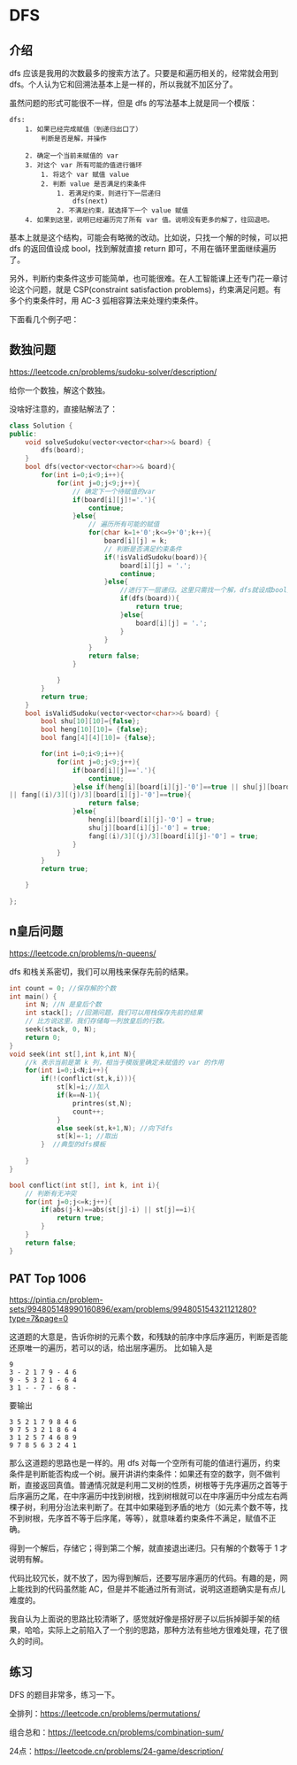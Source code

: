 # DFS

## 介绍

dfs 应该是我用的次数最多的搜索方法了。只要是和遍历相关的，经常就会用到 dfs。个人认为它和回溯法基本上是一样的，所以我就不加区分了。

虽然问题的形式可能很不一样，但是 dfs 的写法基本上就是同一个模版：
```
dfs:
    1. 如果已经完成赋值（到递归出口了）
        判断是否是解，并操作
    
    2. 确定一个当前未赋值的 var
    3. 对这个 var 所有可能的值进行循环
        1. 将这个 var 赋值 value
        2. 判断 value 是否满足约束条件
            1. 若满足约束，则进行下一层递归
                dfs(next)
            2. 不满足约束，就选择下一个 value 赋值
    4. 如果到这里，说明已经遍历完了所有 var 值。说明没有更多的解了，往回退吧。
```
基本上就是这个结构，可能会有略微的改动。比如说，只找一个解的时候，可以把 dfs 的返回值设成 bool，找到解就直接 return 即可，不用在循环里面继续遍历了。

另外，判断约束条件这步可能简单，也可能很难。在人工智能课上还专门花一章讨论这个问题，就是 CSP(constraint satisfaction problems)，约束满足问题。有多个约束条件时，用 AC-3 弧相容算法来处理约束条件。

下面看几个例子吧：

## 数独问题
<https://leetcode.cn/problems/sudoku-solver/description/>

给你一个数独，解这个数独。

没啥好注意的，直接贴解法了：
```cpp
class Solution {
public:
    void solveSudoku(vector<vector<char>>& board) {
        dfs(board);
    }
    bool dfs(vector<vector<char>>& board){
        for(int i=0;i<9;i++){
            for(int j=0;j<9;j++){
                // 确定下一个待赋值的var
                if(board[i][j]!='.'){
                    continue;
                }else{
                    // 遍历所有可能的赋值
                    for(char k=1+'0';k<=9+'0';k++){
                        board[i][j] = k;
                        // 判断是否满足约束条件
                        if(!isValidSudoku(board)){
                            board[i][j] = '.';
                            continue;
                        }else{
                            //进行下一层递归。这里只需找一个解，dfs就设成bool变量了
                            if(dfs(board)){
                                return true;
                            }else{
                                board[i][j] = '.';
                            }
                        }
                    }
                    return false;
                }

            }
        }
        return true;
    }
    bool isValidSudoku(vector<vector<char>>& board) {
        bool shu[10][10]={false};
        bool heng[10][10]= {false};
        bool fang[4][4][10]= {false};

        for(int i=0;i<9;i++){
            for(int j=0;j<9;j++){
                if(board[i][j]=='.'){
                    continue;
                }else if(heng[i][board[i][j]-'0']==true || shu[j][board[i][j]-'0'] == true 
|| fang[(i)/3][(j)/3][board[i][j]-'0']==true){
                    return false;
                }else{
                    heng[i][board[i][j]-'0'] = true;
                    shu[j][board[i][j]-'0'] = true;
                    fang[(i)/3][(j)/3][board[i][j]-'0'] = true;
                }
            }
        }
        return true;

    }
     
};
```

## n皇后问题
<https://leetcode.cn/problems/n-queens/>

dfs 和栈关系密切，我们可以用栈来保存先前的结果。

```cpp
int count = 0; //保存解的个数
int main() {
    int N; //N 是皇后个数
    int stack[]; //回溯问题，我们可以用栈保存先前的结果
    // 比方说这里，我们存储每一列放皇后的行数。
    seek(stack, 0, N); 
    return 0;
}
void seek(int st[],int k,int N){
    //k 表示当前是第 k 列，相当于模版里确定未赋值的 var 的作用
    for(int i=0;i<N;i++){
        if(!(conflict(st,k,i))){ 
            st[k]=i;//加入
            if(k==N-1){
				printres(st,N);
				count++;
    		}
    		else seek(st,k+1,N); //向下dfs
			st[k]=-1; //取出      
        }  //典型的dfs模板
		   
    } 
}

bool conflict(int st[], int k, int i){
    // 判断有无冲突
    for(int j=0;j<=k;j++){
        if(abs(j-k)==abs(st[j]-i) || st[j]==i){
            return true;
        }
    }
    return false;
}
```

## PAT Top 1006
<https://pintia.cn/problem-sets/994805148990160896/exam/problems/994805154321121280?type=7&page=0>

这道题的大意是，告诉你树的元素个数，和残缺的前序中序后序遍历，判断是否能还原唯一的遍历，若可以的话，给出层序遍历。
比如输入是
```
9
3 - 2 1 7 9 - 4 6
9 - 5 3 2 1 - 6 4
3 1 - - 7 - 6 8 -
```
要输出
```
3 5 2 1 7 9 8 4 6
9 7 5 3 2 1 8 6 4
3 1 2 5 7 4 6 8 9
9 7 8 5 6 3 2 4 1
```
那么这道题的思路也是一样的。用 dfs 对每一个空所有可能的值进行遍历，约束条件是判断能否构成一个树。展开讲讲约束条件：如果还有空的数字，则不做判断，直接返回真值。普通情况就是利用二叉树的性质，树根等于先序遍历之首等于后序遍历之尾，在中序遍历中找到树根，找到树根就可以在中序遍历中分成左右两棵子树，利用分治法来判断了。在其中如果碰到矛盾的地方（如元素个数不等，找不到树根，先序首不等于后序尾，等等），就意味着约束条件不满足，赋值不正确。

得到一个解后，存储它；得到第二个解，就直接退出递归。只有解的个数等于 1 才说明有解。

代码比较冗长，就不放了，因为得到解后，还要写层序遍历的代码。有趣的是，网上能找到的代码虽然能 AC，但是并不能通过所有测试，说明这道题确实是有点儿难度的。

我自认为上面说的思路比较清晰了，感觉就好像是搭好房子以后拆掉脚手架的结果，哈哈，实际上之前陷入了一个别的思路，那种方法有些地方很难处理，花了很久的时间。

## 练习

DFS 的题目非常多，练习一下。

全排列：<https://leetcode.cn/problems/permutations/>

组合总和：<https://leetcode.cn/problems/combination-sum/>

24点：<https://leetcode.cn/problems/24-game/description/>